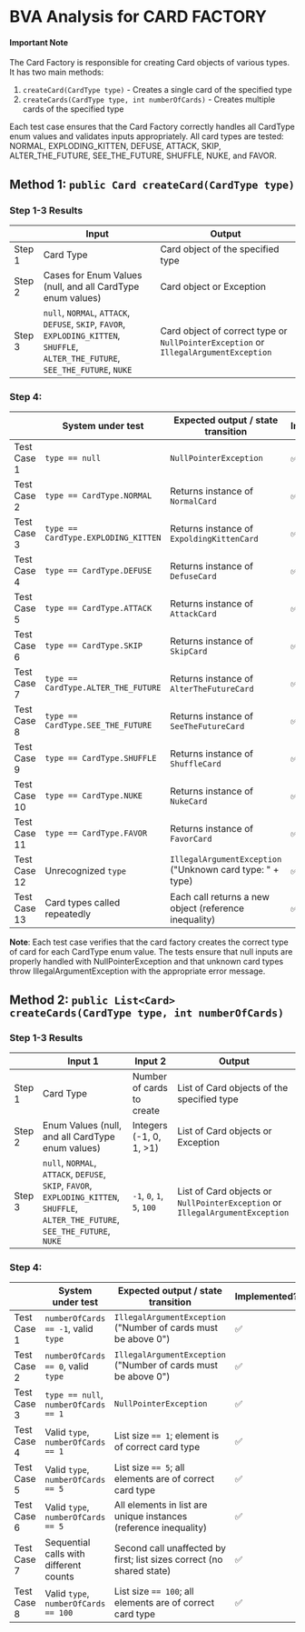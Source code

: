 # BVA Analysis for CARD FACTORY

#### Important Note

The Card Factory is responsible for creating Card objects of various types. It has two main methods:
1. `createCard(CardType type)` - Creates a single card of the specified type
2. `createCards(CardType type, int numberOfCards)` - Creates multiple cards of the specified type

Each test case ensures that the Card Factory correctly handles all CardType enum values and validates inputs appropriately. All card types are tested: NORMAL, EXPLODING_KITTEN, DEFUSE, ATTACK, SKIP, ALTER_THE_FUTURE, SEE_THE_FUTURE, SHUFFLE, NUKE, and FAVOR.

## Method 1: `public Card createCard(CardType type)`

### Step 1-3 Results 

|        | Input                                                                                                                              | Output                                                         |
|--------|------------------------------------------------------------------------------------------------------------------------------------|----------------------------------------------------------------|
| Step 1 | Card Type                                                                                                                          | Card object of the specified type                              |
| Step 2 | Cases for Enum Values (null, and all CardType enum values)                                                                         | Card object or Exception                                       |
| Step 3 | `null`, `NORMAL`, `ATTACK`, `DEFUSE`, `SKIP`, `FAVOR`, `EXPLODING_KITTEN`, `SHUFFLE`, `ALTER_THE_FUTURE`, `SEE_THE_FUTURE`, `NUKE` | Card object of correct type or `NullPointerException` or `IllegalArgumentException` |

### Step 4:

|             | System under test                     | Expected output / state transition                                         | Implemented?       | Test name                                                    |
|-------------|--------------------------------------|--------------------------------------------------------------------------|--------------------|------------------------------------------------------------|
| Test Case 1 | `type == null`                       | `NullPointerException`                                                    | :white_check_mark: | createCard_withNullType_ThrowsNullPointerException          |
| Test Case 2 | `type == CardType.NORMAL`            | Returns instance of `NormalCard`                                          | :white_check_mark: | createCard_withNormalCardType_CreatesCard                   |
| Test Case 3 | `type == CardType.EXPLODING_KITTEN`  | Returns instance of `ExpoldingKittenCard`                                | :white_check_mark: | createCard_withExplodingKittenCardType_CreatesCard          |
| Test Case 4 | `type == CardType.DEFUSE`            | Returns instance of `DefuseCard`                                          | :white_check_mark: | createCard_withDefuseCardType_CreatesCard                   |
| Test Case 5 | `type == CardType.ATTACK`            | Returns instance of `AttackCard`                                          | :white_check_mark: | createCard_withAttackCardType_CreatesCard                   |
| Test Case 6 | `type == CardType.SKIP`              | Returns instance of `SkipCard`                                            | :white_check_mark: | createCard_withSkipCardType_CreatesCard                     |
| Test Case 7 | `type == CardType.ALTER_THE_FUTURE`  | Returns instance of `AlterTheFutureCard`                                 | :white_check_mark: | createCard_withAlterTheFutureCardType_CreatesCard           |
| Test Case 8 | `type == CardType.SEE_THE_FUTURE`    | Returns instance of `SeeTheFutureCard`                                   | :white_check_mark: | createCard_withSeeTheFutureCardType_CreatesCard             |
| Test Case 9 | `type == CardType.SHUFFLE`           | Returns instance of `ShuffleCard`                                         | :white_check_mark: | createCard_withShuffleCardType_CreatesCard                  |
| Test Case 10 | `type == CardType.NUKE`             | Returns instance of `NukeCard`                                            | :white_check_mark: | createCard_withNukeCardType_CreatesCard                     |
| Test Case 11 | `type == CardType.FAVOR`            | Returns instance of `FavorCard`                                           | :white_check_mark: | createCard_withFavorCardType_CreatesCard                    |
| Test Case 12 | Unrecognized `type`                 | `IllegalArgumentException` ("Unknown card type: " + type)                 | :white_check_mark: | createCard_withUnknownCardType_ThrowsIllegalArgumentException |
| Test Case 13 | Card types called repeatedly        | Each call returns a new object (reference inequality)                     | :white_check_mark: | createCard_returnsCorrectTypeForEachCardType                 |

**Note**: Each test case verifies that the card factory creates the correct type of card for each CardType enum value. The tests ensure that null inputs are properly handled with NullPointerException and that unknown card types throw IllegalArgumentException with the appropriate error message.

## Method 2: `public List<Card> createCards(CardType type, int numberOfCards)`

### Step 1-3 Results

|        | Input 1                                                                                                                                 | Input 2                  | Output                                                        |
|--------|-----------------------------------------------------------------------------------------------------------------------------------------|----------------------------|-----------------------------------------------------------------|
| Step 1 | Card Type                                                                                                                               | Number of cards to create | List of Card objects of the specified type                     |
| Step 2 | Enum Values (null, and all CardType enum values)                                                                                        | Integers (-1, 0, 1, >1)   | List of Card objects or Exception                              |
| Step 3 | `null`, `NORMAL`, `ATTACK`, `DEFUSE`, `SKIP`, `FAVOR`, `EXPLODING_KITTEN`, `SHUFFLE`, `ALTER_THE_FUTURE`, `SEE_THE_FUTURE`, `NUKE`     | `-1`, `0`, `1`, `5`, `100` | List of Card objects or `NullPointerException` or `IllegalArgumentException` |

### Step 4:

|             | System under test                       | Expected output / state transition                                         | Implemented?       | Test name                                                                      |
|-------------|----------------------------------------|--------------------------------------------------------------------------|--------------------|--------------------------------------------------------------------------------|
| Test Case 1 | `numberOfCards == -1`, valid `type`    | `IllegalArgumentException` ("Number of cards must be above 0")            | :white_check_mark: | createCards_withNegativeCount_throwsIllegalArgumentException                   |
| Test Case 2 | `numberOfCards == 0`, valid `type`     | `IllegalArgumentException` ("Number of cards must be above 0")            | :white_check_mark: | createCards_withZeroCount_throwsIllegalArgumentException                       |
| Test Case 3 | `type == null`, `numberOfCards == 1`   | `NullPointerException`                                                    | :white_check_mark: | createCards_withNullTypeAndValidCount_throwsNullPointerException               |
| Test Case 4 | Valid `type`, `numberOfCards == 1`     | List size `== 1`; element is of correct card type                         | :white_check_mark: | createCards_withValidTypeAndCountOne_returnsListWithOneCard                    |
| Test Case 5 | Valid `type`, `numberOfCards == 5`     | List size `== 5`; all elements are of correct card type                   | :white_check_mark: | createCards_withValidTypeAndCountGreaterThanOne_returnsListWithCorrectNumberOfCards |
| Test Case 6 | Valid `type`, `numberOfCards == 5`     | All elements in list are unique instances (reference inequality)          | :white_check_mark: | createCards_withValidTypeAndCountGreaterThanOne_returnsListWithAllUniqueCards  |
| Test Case 7 | Sequential calls with different counts | Second call unaffected by first; list sizes correct (no shared state)     | :white_check_mark: | createCards_sequentialCalls_returnIndependentResults                           |
| Test Case 8 | Valid `type`, `numberOfCards == 100`   | List size `== 100`; all elements are of correct card type                 | :white_check_mark: | createCards_withLargeNumber_createsCorrectNumberOfCards                        |
